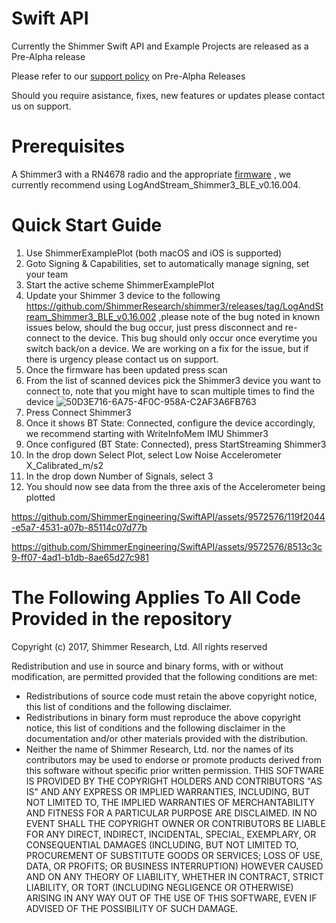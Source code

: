 # Swift API

Currently the Shimmer Swift API and Example Projects are released as a Pre-Alpha release

Please refer to our [support policy](https://shimmersensing.com/support/wireless-sensor-networks-documentation/) on Pre-Alpha Releases

Should you require asistance, fixes, new features or updates please contact us on support.

# Prerequisites 
A Shimmer3 with a RN4678 radio and the appropriate [firmware](https://github.com/ShimmerResearch/shimmer3/releases) , we currently recommend using LogAndStream_Shimmer3_BLE_v0.16.004. 

# Quick Start Guide
1) Use ShimmerExamplePlot (both macOS and iOS is supported)
2) Goto Signing & Capabilities, set to automatically manage signing, set your team
3) Start the active scheme ShimmerExamplePlot
4) Update your Shimmer 3 device to the following https://github.com/ShimmerResearch/shimmer3/releases/tag/LogAndStream_Shimmer3_BLE_v0.16.002 ,please note of the bug noted in known issues below, should the bug occur, just press disconnect and re-connect to the device. This bug should only occur once everytime you switch back/on a device. We are working on a fix for the issue, but if there is urgency please contact us on support.
5) Once the firmware has been updated press scan
6) From the list of scanned devices pick the Shimmer3 device you want to connect to, note that you might have to scan multiple times to find the device
   ![50D3E716-6A75-4F0C-958A-C2AF3A6FB763](https://github.com/ShimmerEngineering/SwiftAPI/assets/2862032/4a8839c0-bfae-432f-a1ac-e73a5953a6ee)
7) Press Connect Shimmer3
8) Once it shows BT State: Connected, configure the device accordingly, we recommend starting with WriteInfoMem IMU Shimmer3
9) Once configured (BT State: Connected), press StartStreaming Shimmer3
10) In the drop down Select Plot, select Low Noise Accelerometer X_Calibrated_m/s2
11) In the drop down Number of Signals, select 3
12) You should now see data from the three axis of the Accelerometer being plotted

https://github.com/ShimmerEngineering/SwiftAPI/assets/9572576/119f2044-e5a7-4531-a07b-85114c07d77b

https://github.com/ShimmerEngineering/SwiftAPI/assets/9572576/8513c3c9-ff07-4ad1-b1db-8ae65d27c981
   
# The Following Applies To All Code Provided in the repository
Copyright (c) 2017, Shimmer Research, Ltd. All rights reserved

Redistribution and use in source and binary forms, with or without modification, are permitted provided that the following conditions are met:

 * Redistributions of source code must retain the above copyright
   notice, this list of conditions and the following disclaimer.
 * Redistributions in binary form must reproduce the above
   copyright notice, this list of conditions and the following
   disclaimer in the documentation and/or other materials provided
   with the distribution.
 * Neither the name of Shimmer Research, Ltd. nor the names of its
   contributors may be used to endorse or promote products derived
   from this software without specific prior written permission.
THIS SOFTWARE IS PROVIDED BY THE COPYRIGHT HOLDERS AND CONTRIBUTORS "AS IS" AND ANY EXPRESS OR IMPLIED WARRANTIES, INCLUDING, BUT NOT LIMITED TO, THE IMPLIED WARRANTIES OF MERCHANTABILITY AND FITNESS FOR A PARTICULAR PURPOSE ARE DISCLAIMED. IN NO EVENT SHALL THE COPYRIGHT OWNER OR CONTRIBUTORS BE LIABLE FOR ANY DIRECT, INDIRECT, INCIDENTAL, SPECIAL, EXEMPLARY, OR CONSEQUENTIAL DAMAGES (INCLUDING, BUT NOT LIMITED TO, PROCUREMENT OF SUBSTITUTE GOODS OR SERVICES; LOSS OF USE, DATA, OR PROFITS; OR BUSINESS INTERRUPTION) HOWEVER CAUSED AND ON ANY THEORY OF LIABILITY, WHETHER IN CONTRACT, STRICT LIABILITY, OR TORT (INCLUDING NEGLIGENCE OR OTHERWISE) ARISING IN ANY WAY OUT OF THE USE OF THIS SOFTWARE, EVEN IF ADVISED OF THE POSSIBILITY OF SUCH DAMAGE.
